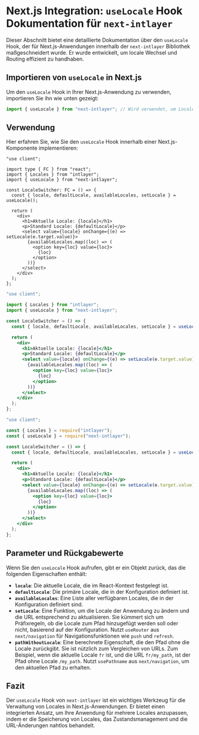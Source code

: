 # Next.js Integration: `useLocale` Hook Dokumentation für `next-intlayer`

Dieser Abschnitt bietet eine detaillierte Dokumentation über den `useLocale` Hook, der für Next.js-Anwendungen innerhalb der `next-intlayer` Bibliothek maßgeschneidert wurde. Er wurde entwickelt, um locale Wechsel und Routing effizient zu handhaben.

## Importieren von `useLocale` in Next.js

Um den `useLocale` Hook in Ihrer Next.js-Anwendung zu verwenden, importieren Sie ihn wie unten gezeigt:

```javascript
import { useLocale } from "next-intlayer"; // Wird verwendet, um Locales und Routing in Next.js zu verwalten
```

## Verwendung

Hier erfahren Sie, wie Sie den `useLocale` Hook innerhalb einer Next.js-Komponente implementieren:

```tsx fileName="src/components/LocaleSwitcher.tsx" codeFormat="typescript"
"use client";

import type { FC } from "react";
import { Locales } from "intlayer";
import { useLocale } from "next-intlayer";

const LocaleSwitcher: FC = () => {
  const { locale, defaultLocale, availableLocales, setLocale } = useLocale();

  return (
    <div>
      <h1>Aktuelle Locale: {locale}</h1>
      <p>Standard Locale: {defaultLocale}</p>
      <select value={locale} onChange={(e) => setLocale(e.target.value)}>
        {availableLocales.map((loc) => (
          <option key={loc} value={loc}>
            {loc}
          </option>
        ))}
      </select>
    </div>
  );
};
```

```jsx fileName="src/components/LocaleSwitcher.mjx" codeFormat="esm"
"use client";

import { Locales } from "intlayer";
import { useLocale } from "next-intlayer";

const LocaleSwitcher = () => {
  const { locale, defaultLocale, availableLocales, setLocale } = useLocale();

  return (
    <div>
      <h1>Aktuelle Locale: {locale}</h1>
      <p>Standard Locale: {defaultLocale}</p>
      <select value={locale} onChange={(e) => setLocale(e.target.value)}>
        {availableLocales.map((loc) => (
          <option key={loc} value={loc}>
            {loc}
          </option>
        ))}
      </select>
    </div>
  );
};
```

```jsx fileName="src/components/LocaleSwitcher.csx" codeFormat="commonjs"
"use client";

const { Locales } = require("intlayer");
const { useLocale } = require("next-intlayer");

const LocaleSwitcher = () => {
  const { locale, defaultLocale, availableLocales, setLocale } = useLocale();

  return (
    <div>
      <h1>Aktuelle Locale: {locale}</h1>
      <p>Standard Locale: {defaultLocale}</p>
      <select value={locale} onChange={(e) => setLocale(e.target.value)}>
        {availableLocales.map((loc) => (
          <option key={loc} value={loc}>
            {loc}
          </option>
        ))}
      </select>
    </div>
  );
};
```

## Parameter und Rückgabewerte

Wenn Sie den `useLocale` Hook aufrufen, gibt er ein Objekt zurück, das die folgenden Eigenschaften enthält:

- **`locale`**: Die aktuelle Locale, die im React-Kontext festgelegt ist.
- **`defaultLocale`**: Die primäre Locale, die in der Konfiguration definiert ist.
- **`availableLocales`**: Eine Liste aller verfügbaren Locales, die in der Konfiguration definiert sind.
- **`setLocale`**: Eine Funktion, um die Locale der Anwendung zu ändern und die URL entsprechend zu aktualisieren. Sie kümmert sich um Präfixregeln, ob die Locale zum Pfad hinzugefügt werden soll oder nicht, basierend auf der Konfiguration. Nutzt `useRouter` aus `next/navigation` für Navigationsfunktionen wie `push` und `refresh`.
- **`pathWithoutLocale`**: Eine berechnete Eigenschaft, die den Pfad ohne die Locale zurückgibt. Sie ist nützlich zum Vergleichen von URLs. Zum Beispiel, wenn die aktuelle Locale `fr` ist, und die URL `fr/my_path`, ist der Pfad ohne Locale `/my_path`. Nutzt `usePathname` aus `next/navigation`, um den aktuellen Pfad zu erhalten.

## Fazit

Der `useLocale` Hook von `next-intlayer` ist ein wichtiges Werkzeug für die Verwaltung von Locales in Next.js-Anwendungen. Er bietet einen integrierten Ansatz, um Ihre Anwendung für mehrere Locales anzupassen, indem er die Speicherung von Locales, das Zustandsmanagement und die URL-Änderungen nahtlos behandelt.
